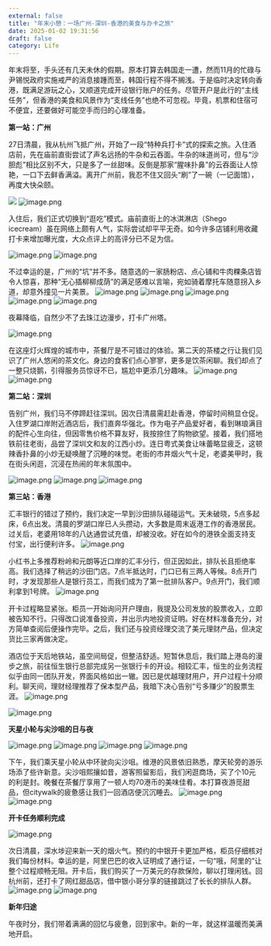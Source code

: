 ```yaml
---
external: false
title: "年末小憩：一场广州-深圳-香港的美食与办卡之旅"
date: 2025-01-02 19:31:56
draft: false
category: Life
---
```



年末将至，手头还有几天未休的假期。原本打算去韩国走一遭，然而11月的忙碌与尹锡悦政府实施戒严的消息接踵而至，韩国行程不得不搁浅。于是临时决定转向香港，既满足游玩之心，又顺道完成开设银行账户的任务。尽管开户是此行的“主线任务”，但香港的美食和风景作为“支线任务”也绝不可忽视。毕竟，机票和住宿可不便宜，还要做好可能空手而归的心理准备。

  

**第一站：广州**

  

27日清晨，我从杭州飞抵广州，开始了一段“特种兵打卡”式的探索之旅。入住酒店前，先在庙前直街尝试了声名远扬的牛杂和云吞面。牛杂的味道尚可，但与“沙胆彪”相比区别不大，只是多了一丝甜味。反倒是那家“腥味扑鼻”的云吞面让人惊艳，一口下去鲜香满溢。离开广州前，我忍不住又回头“刷”了一碗（一记面馆），再度大快朵颐。

![](https://raw.githubusercontent.com/luckyscript/image/master/20250106203432.png)
![image.png](https://raw.githubusercontent.com/luckyscript/image/master/20250106203835072.png)

  

入住后，我们正式切换到“逛吃”模式。庙前直街上的冰淇淋店（Shego icecream）虽在网络上颇有人气，实际尝试却平平无奇。如今许多店铺利用收藏打卡来增加曝光度，大众点评上的高评分已不足为信。

![image.png](https://raw.githubusercontent.com/luckyscript/image/master/20250106203905304.png)
![image.png](https://raw.githubusercontent.com/luckyscript/image/master/20250106203926811.png)


不过幸运的是，广州的“坑”并不多。随意选的一家肠粉店、点心铺和牛肉粿条店皆令人惊喜，那种“无心插柳柳成荫”的满足感难以言喻，宛如骑着摩托车随意拐入乡道，却意外撞见一片美景。
![image.png](https://raw.githubusercontent.com/luckyscript/image/master/20250106203936659.png)
![image.png](https://raw.githubusercontent.com/luckyscript/image/master/20250106203944880.png)
![image.png](https://raw.githubusercontent.com/luckyscript/image/master/20250106203956916.png)
![image.png](https://raw.githubusercontent.com/luckyscript/image/master/20250106204004587.png)
![image.png](https://raw.githubusercontent.com/luckyscript/image/master/20250106204033010.png)

  

夜幕降临，自然少不了去珠江边漫步，打卡广州塔。

![image.png](https://raw.githubusercontent.com/luckyscript/image/master/20250106204023196.png)

在这座灯火辉煌的城市中，茶餐厅是不可错过的体验。第二天的茶楼之行让我们见识了广州人悠闲的茶文化。身边的食客们点心寥寥，更多是饮茶闲聊。我们却点了一整只烧鹅，引得服务员惊讶不已，尴尬中更添几分趣味。
![image.png](https://raw.githubusercontent.com/luckyscript/image/master/20250106204039769.png)
![image.png](https://raw.githubusercontent.com/luckyscript/image/master/20250106204048923.png)

  

**第二站：深圳**

  

告别广州，我们马不停蹄赶往深圳。因次日清晨需赶赴香港，停留时间稍显仓促。入住罗湖口岸附近酒店后，我们直奔华强北。作为电子产品爱好者，看到琳琅满目的配件心生向往，但因零售价格不算友好，我按捺住了购物欲望。接着，我们搭地铁前往老街，品尝了深圳文和友的江西小炒。连日粤式美食让味蕾略显疲乏，这顿辣香扑鼻的小炒无疑唤醒了沉睡的味觉。老街的市井烟火气十足，老婆美甲时，我在街头闲逛，沉浸在热闹的年末氛围中。

  ![image.png](https://raw.githubusercontent.com/luckyscript/image/master/20250106204105745.png)
![image.png](https://raw.githubusercontent.com/luckyscript/image/master/20250106204111981.png)
![image.png](https://raw.githubusercontent.com/luckyscript/image/master/20250106204118811.png)


**第三站：香港**

  

汇丰银行的错过了预约，我们决定一早到沙田排队碰碰运气。天未破晓，5点多起床，6点出发。清晨的罗湖口岸已人头攒动，大多数是周末返港工作的香港居民。过关后，老婆用18年的八达通尝试充值，却被没收。好在如今的港铁全面支持支付宝，出行便利许多。
![image.png](https://raw.githubusercontent.com/luckyscript/image/master/20250106204136502.png)

  

小红书上多推荐粉岭和元朗等近口岸的汇丰分行，但正因如此，排队长且拒绝率高。我们选择了稍远的沙田门店。7点半抵达时，门口已有三两人等候。8点开门时，才发现那些人是银行员工，而我们成为了第一批排队客户。9点开门，我们顺利拿到1号牌。
![image.png](https://raw.githubusercontent.com/luckyscript/image/master/20250106204145624.png)

  

开卡过程略显紧张。柜员一开始询问开户理由，我提及公司发放的股票收入，立即被告知不行。只得改口说准备投资，并出示内地投资证明。好在材料准备充分，对方简单查阅后便操作完毕。之后，我们还与投资经理交流了美元理财产品，但决定货比三家再做决定。

  

酒店位于天后地铁站，虽空间局促，但整洁舒适。短暂休息后，我们踏上港岛的漫步之旅，前往恒生银行总部完成另一张银行卡的开设。相较汇丰，恒生的业务流程似乎由同一团队开发，界面风格如出一辙。因已是优越理财用户，开户过程十分顺利。聊天间，理财经理推荐了保本型产品，我暗下决心告别“亏多赚少”的股票生涯。
![image.png](https://raw.githubusercontent.com/luckyscript/image/master/20250106204303579.png)

![image.png](https://raw.githubusercontent.com/luckyscript/image/master/20250106204252467.png)

  

**天星小轮与尖沙咀的日与夜**

  ![image.png](https://raw.githubusercontent.com/luckyscript/image/master/20250106204312277.png)
![image.png](https://raw.githubusercontent.com/luckyscript/image/master/20250106204319604.png)
![image.png](https://raw.githubusercontent.com/luckyscript/image/master/20250106204331402.png)
![image.png](https://raw.githubusercontent.com/luckyscript/image/master/20250106204338867.png)


下午，我们乘天星小轮从中环驶向尖沙咀。维港的风景依旧熟悉，摩天轮旁的游乐场添了些许新意。尖沙咀熙攘如昔，游客照留影后，我们闲逛商场，买了个10元的利是封。晚餐在茶餐厅享用了一顿人均70港币的美味佳肴。本打算夜游觅甜品，但citywalk的疲惫感让我们一回酒店便沉沉睡去。
![image.png](https://raw.githubusercontent.com/luckyscript/image/master/20250106204234607.png)
![image.png](https://raw.githubusercontent.com/luckyscript/image/master/20250106204244509.png)



**开卡任务顺利完成**
  
![image.png](https://raw.githubusercontent.com/luckyscript/image/master/20250106204352538.png)

次日清晨，深水埗迎来新一天的烟火气。预约的中银开卡更加严格，柜员仔细核对我们每份材料。幸运的是，阿里巴巴的收入证明成了通行证，一句“哦，阿里的”让整个过程顺畅无阻。开卡后，我们购买了一万美元的存款保险，聊以打理闲钱。回杭州前，还打卡了网红甜品店，借中银小哥分享的链接跳过了长长的排队人群。
![image.png](https://raw.githubusercontent.com/luckyscript/image/master/20250106204402492.png)
![image.png](https://raw.githubusercontent.com/luckyscript/image/master/20250106204411493.png)

  
**新年归途**

午夜时分，我们带着满满的回忆与疲惫，回到家中。新的一年，就这样温暖而美满地开启。


